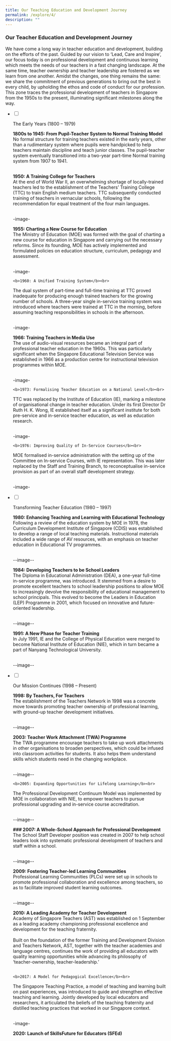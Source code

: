 ```yaml
---
title: Our Teaching Education and Development Journey
permalink: /explore/4/
description: ""
---
```

### **Our Teacher Education and Development Journey**
We have come a long way in teacher education and development, building on the efforts of the past. Guided by our vision to ‘Lead, Care and Inspire’, our focus today is on professional development and continuous learning which meets the needs of our teachers in a fast changing landscape. At the same time, teacher ownership and teacher leadership are fostered as we learn from one another. Amidst the changes, one thing remains the same: we share the commitment of previous generations to bring out the best in every child, by upholding the ethos and code of conduct for our profession. This zone traces the professional development of teachers in Singapore from the 1950s to the present, illuminating significant milestones along the way.

<ul class="jekyllcodex_accordion">  
  
<li>  
  
<input type="checkbox" id="accordion1">  
  
<label for="accordion1">The Early Years (1800 – 1979)</label>  
  
<div>  
  
<p>
<b>1800s to 1945: From Pupil-Teacher System to Normal Training Model</b><br>
No formal structure for training teachers existed in the early years, other than a rudimentary system where pupils were handpicked to help teachers maintain discipline and teach junior classes. The pupil-teacher system eventually transitioned into a two-year part-time Normal training system from 1907 to 1941.<br><br>
	
<b>1950: A Training College for Teachers</b><br>
At the end of World War II, an overwhelming shortage of locally-trained teachers led to the establishment of the Teachers’ Training College (TTC) to train English medium teachers. TTC subsequently conducted training of teachers in vernacular schools, following the recommendation for equal treatment of the four main languages.<br><br>

-image-

<b>1955: Charting a New Course for Education</b><br>
The Ministry of Education (MOE) was formed with the goal of charting a new course for education in Singapore and carrying out the necessary reforms. Since its founding, MOE has actively implemented and formulated policies on education structure, curriculum, pedagogy and assessment.<br><br>

-image-
	
	<b>1960: A Unified Training System</b><br>
The dual system of part-time and full-time training at TTC proved inadequate for producing enough trained teachers for the growing number of schools. A three-year single in-service training system was introduced where teachers were trained at TTC in the morning, before assuming teaching responsibilities in schools in the afternoon.<br><br>

-image-

<b>1966: Training Teachers in Media Use</b><br>
The use of audio-visual resources became an integral part of professional teacher education in the 1960s. This was particularly significant when the Singapore Educational Television Service was established in 1966 as a production centre for instructional television programmes within MOE.<br><br>

-image-

	<b>1973: Formalising Teacher Education on a National Level</b><br>
TTC was replaced by the Institute of Education (IE), marking a milestone of organisational change in teacher education. Under its first Director Dr Ruth H. K. Wong, IE established itself as a significant institute for both pre-service and in-service teacher education, as well as education research.<br><br>

-image-

	<b>1976: Improving Quality of In-Service Courses</b><br>
MOE formalised in-service administration with the setting up of the Committee on In-service Courses, with IE representation. This was later replaced by the Staff and Training Branch, to reconceptualise in-service provision as part of an overall staff development strategy.<br><br>

-image-
	
</p>  
  
</div>  
  
</li>  
<li>  
  
<input type="checkbox" id="accordion2">  
  
<label for="accordion2">Transforming Teacher Education (1980 – 1997)</label>  
  
<div>  
  
<p>
	<b>1980: Enhancing Teaching and Learning with Educational Technology</b><br>
Following a review of the education system by MOE in 1978, the Curriculum Development Institute of Singapore (CDIS) was established to develop a range of local teaching materials. Instructional materials included a wide range of AV resources, with an emphasis on teacher education in Educational TV programmes.<br><br>

--image--

<b>1984: Developing Teachers to be School Leaders</b><br>
The Diploma in Educational Administration (DEA), a one-year full-time in-service programme, was introduced. It stemmed from a desire to promote excellent teachers to school leadership positions to allow MOE to increasingly devolve the responsibility of educational management to school principals. This evolved to become the Leaders in Education (LEP) Programme in 2001, which focused on innovative and future-oriented leadership.<br><br>

--image--

<b>1991: A New Phase for Teacher Training</b><br>
In July 1991, IE and the College of Physical Education were merged to become National Institute of Education (NIE), which in turn became a part of Nanyang Technological University.<br><br>

--image--

</p>  
  
</div>  
  
</li>  
  
<li>  
  
<input type="checkbox" id="accordion3">  
  
<label for="accordion3">Our Mission Continues (1998 – Present)</label>  
  
<div>  
  
<p>
<b>1998: By Teachers, For Teachers</b><br>
The establishment of the Teachers Network in 1998 was a concrete move towards promoting teacher ownership of professional learning, with ground-up teacher development initiatives.<br><br>

--image--

<b>2003: Teacher Work Attachment (TWA) Programme</b><br>
The TWA programme encourage teachers to take up work attachments in other organisations to broaden perspectives, which could be infused into classroom activities for students. It also helps them understand skills which students need in the changing workplace.<br><br>

--image--

	<b>2005: Expanding Opportunities for Lifelong Learning</b><br>
The Professional Development Continuum Model was implemented by MOE in collaboration with NIE, to empower teachers to pursue professional upgrading and in-service course accreditation.<br><br>

--image--
	
<b>### 2007: A Whole-School Approach for Professional Development</b><br>
The School Staff Developer position was created in 2007 to help school leaders look into systematic professional development of teachers and staff within a school.<br><br>

--image--
	
<b>2009: Fostering Teacher-led Learning Communities</b><br>
Professional Learning Communities (PLCs) were set up in schools to promote professional collaboration and excellence among teachers, so as to facilitate improved student learning outcomes.<br><br>

--image--

<b>2010: A Leading Academy for Teacher Development</b><br>
Academy of Singapore Teachers (AST) was established on 1 September as a leading academy championing professional excellence and development for the teaching fraternity.<br><br>
Built on the foundation of the former Training and Development Division and Teachers Network, AST, together with the teacher academies and language centres, continues the work of providing all educators with quality learning opportunities while advancing its philosophy of ‘teacher-ownership, teacher-leadership.’<br><br>
	
	<b>2017: A Model for Pedagogical Excellence</b><br>
The Singapore Teaching Practice, a model of teaching and learning built on past experiences, was introduced to guide and strengthen effective teaching and learning. Jointly developed by local educators and researchers, it articulated the beliefs of the teaching fraternity and distilled teaching practices that worked in our Singapore context.<br><br>
	
-image-
	
<b>2020: Launch of SkillsFuture for Educators (SFEd)</b>	
	
	
</p>  
  
</div>  
  
</li>  
  
</ul>